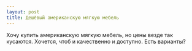 ```yaml
---
layout: post 
title: Дешёвый американскую мягкую мебель 
--- 
```

Хочу купить американскую мягкую мебель, но цены везде так кусаются. Хочется, чтоб и качественно и доступно. Есть варианты?